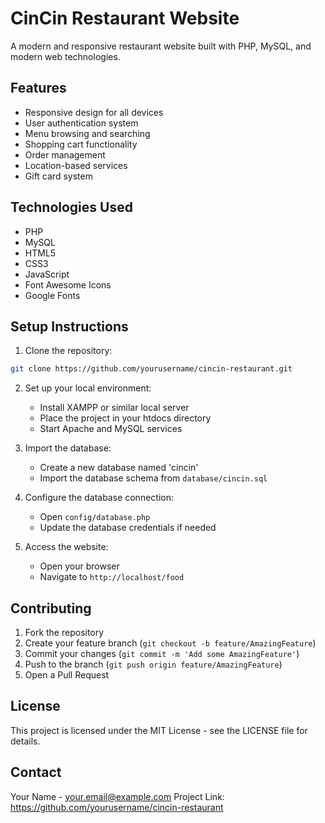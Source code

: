 # CinCin Restaurant Website

A modern and responsive restaurant website built with PHP, MySQL, and modern web technologies.

## Features

- Responsive design for all devices
- User authentication system
- Menu browsing and searching
- Shopping cart functionality
- Order management
- Location-based services
- Gift card system

## Technologies Used

- PHP
- MySQL
- HTML5
- CSS3
- JavaScript
- Font Awesome Icons
- Google Fonts

## Setup Instructions

1. Clone the repository:
```bash
git clone https://github.com/yourusername/cincin-restaurant.git
```

2. Set up your local environment:
   - Install XAMPP or similar local server
   - Place the project in your htdocs directory
   - Start Apache and MySQL services

3. Import the database:
   - Create a new database named 'cincin'
   - Import the database schema from `database/cincin.sql`

4. Configure the database connection:
   - Open `config/database.php`
   - Update the database credentials if needed

5. Access the website:
   - Open your browser
   - Navigate to `http://localhost/food`

## Contributing

1. Fork the repository
2. Create your feature branch (`git checkout -b feature/AmazingFeature`)
3. Commit your changes (`git commit -m 'Add some AmazingFeature'`)
4. Push to the branch (`git push origin feature/AmazingFeature`)
5. Open a Pull Request

## License

This project is licensed under the MIT License - see the LICENSE file for details.

## Contact

Your Name - your.email@example.com
Project Link: https://github.com/yourusername/cincin-restaurant 